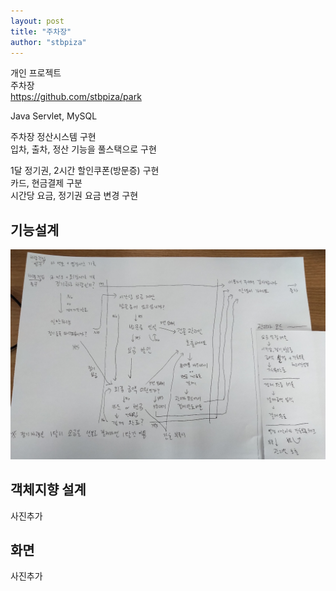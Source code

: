 ```yaml
---
layout: post
title: "주차장"
author: "stbpiza"
---
```


개인 프로젝트   
주차장   
https://github.com/stbpiza/park   

Java Servlet, MySQL   

주차장 정산시스템 구현   
입차, 출차, 정산 기능을 풀스택으로 구현   

1달 정기권, 2시간 할인쿠폰(방문증) 구현   
카드, 현금결제 구분   
시간당 요금, 정기권 요금 변경 구현   



## 기능설계   

<img src="image\주차3.jpg">

## 객체지향 설계   

사진추가   

## 화면

사진추가
